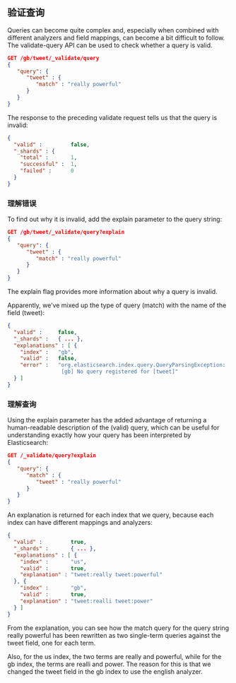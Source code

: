 ## 验证查询 ##

Queries can become quite complex and, especially when combined with different analyzers and field mappings, can become a bit difficult to follow. The validate-query API can be used to check whether a query is valid.

```json
GET /gb/tweet/_validate/query
{
   "query": {
      "tweet" : {
         "match" : "really powerful"
      }
   }
}
```

The response to the preceding validate request tells us that the query is invalid:

```json
{
  "valid" :         false,
  "_shards" : {
    "total" :       1,
    "successful" :  1,
    "failed" :      0
  }
}
```

### 理解错误 ###

To find out why it is invalid, add the explain parameter to the query string:

```json
GET /gb/tweet/_validate/query?explain 
{
   "query": {
      "tweet" : {
         "match" : "really powerful"
      }
   }
}
```

The explain flag provides more information about why a query is invalid.

Apparently, we’ve mixed up the type of query (match) with the name of the field (tweet):

```json
{
  "valid" :     false,
  "_shards" :   { ... },
  "explanations" : [ {
    "index" :   "gb",
    "valid" :   false,
    "error" :   "org.elasticsearch.index.query.QueryParsingException:
                 [gb] No query registered for [tweet]"
  } ]
}
```

### 理解查询 ###

Using the explain parameter has the added advantage of returning a human-readable description of the (valid) query, which can be useful for understanding exactly how your query has been interpreted by Elasticsearch:

```json
GET /_validate/query?explain
{
   "query": {
      "match" : {
         "tweet" : "really powerful"
      }
   }
}
```

An explanation is returned for each index that we query, because each index can have different mappings and analyzers:

```json
{
  "valid" :         true,
  "_shards" :       { ... },
  "explanations" : [ {
    "index" :       "us",
    "valid" :       true,
    "explanation" : "tweet:really tweet:powerful"
  }, {
    "index" :       "gb",
    "valid" :       true,
    "explanation" : "tweet:realli tweet:power"
  } ]
}
```

From the explanation, you can see how the match query for the query string really powerful has been rewritten as two single-term queries against the tweet field, one for each term.

Also, for the us index, the two terms are really and powerful, while for the gb index, the terms are realli and power. The reason for this is that we changed the tweet field in the gb index to use the english analyzer.